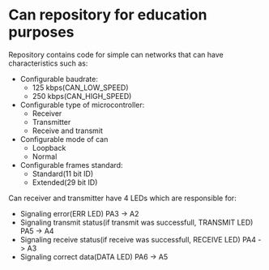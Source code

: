 # Can repository for education purposes
Repository contains code for simple can networks that can have characteristics such as:
- Configurable baudrate:
  - 125 kbps(CAN_LOW_SPEED)
  - 250 kbps(CAN_HIGH_SPEED)
- Configurable type of microcontroller:
  - Receiver 
  - Transmitter
  - Receive and transmit
- Configurable mode of can
  - Loopback
  - Normal
- Configurable frames standard:
  - Standard(11 bit ID)
  - Extended(29 bit ID)

Can receiver and transmitter have 4 LEDs which are responsible for:
- Signaling error(ERR LED) PA3 -> A2
- Signaling transmit status(if transmit was successfull, TRANSMIT LED) PA5 -> A4
- Signaling receive status(if receive was successfull, RECEIVE LED) PA4 -> A3
- Signaling correct data(DATA LED) PA6 -> A5
